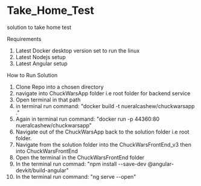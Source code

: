 # Take_Home_Test
solution to take home test

Requirements
1. Latest Docker desktop version set to run the linux 
2. Latest Nodejs setup
3. Latest Angular setup

How to Run Solution
1. Clone Repo into a chosen directory
2. navigate into ChuckWarsApp folder i.e root folder for backend service
3. Open terminal in that path
4. in terminal run command: "docker build -t nueralcashew/chuckwarsapp ."
5. Again in terminal run command: "docker run -p 44360:80 nueralcashew/chuckwarsapp"
6. Navigate out of the ChuckWarsApp back to the solution folder i.e root folder.
7. Navigate from the solution folder into the ChuckWarsFrontEnd_v3 then into ChuckWarsFrontEnd
8. Open the terminal in the ChuckWarsFrontEnd folder
9. In the terminal run commad: "npm install --save-dev @angular-devkit/build-angular"
10. In the terminal run command: "ng serve --open"
